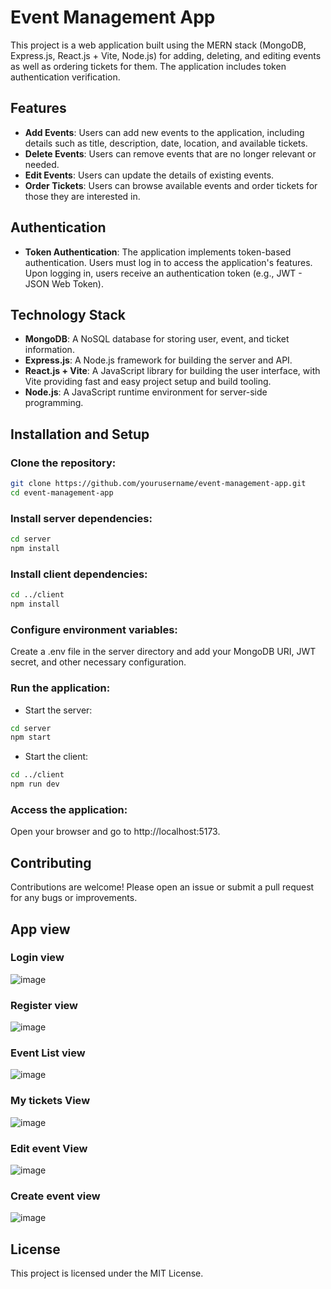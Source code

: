 # Event Management App

This project is a web application built using the MERN stack (MongoDB, Express.js, React.js + Vite, Node.js) for adding, deleting, and editing events as well as ordering tickets for them. The application includes token authentication verification.

## Features

- **Add Events**: Users can add new events to the application, including details such as title, description, date, location, and available tickets.
- **Delete Events**: Users can remove events that are no longer relevant or needed.
- **Edit Events**: Users can update the details of existing events.
- **Order Tickets**: Users can browse available events and order tickets for those they are interested in.

## Authentication

- **Token Authentication**: The application implements token-based authentication. Users must log in to access the application's features. Upon logging in, users receive an authentication token (e.g., JWT - JSON Web Token).

## Technology Stack

- **MongoDB**: A NoSQL database for storing user, event, and ticket information.
- **Express.js**: A Node.js framework for building the server and API.
- **React.js + Vite**: A JavaScript library for building the user interface, with Vite providing fast and easy project setup and build tooling.
- **Node.js**: A JavaScript runtime environment for server-side programming.

## Installation and Setup

### Clone the repository:

```bash
git clone https://github.com/yourusername/event-management-app.git
cd event-management-app
```

### Install server dependencies:

```bash
cd server
npm install
```

### Install client dependencies:

```bash
cd ../client
npm install
```

### Configure environment variables:

Create a .env file in the server directory and add your MongoDB URI, JWT secret, and other necessary configuration.

### Run the application:

* Start the server:
```bash
cd server
npm start
```

* Start the client:
```bash
cd ../client
npm run dev
```

### Access the application:

Open your browser and go to http://localhost:5173.

## Contributing

Contributions are welcome! Please open an issue or submit a pull request for any bugs or improvements.

## App view

### Login view
![image](https://github.com/k4cper28/event_management/assets/103234523/3674bbc4-80ec-4d2a-b507-f752cd5197fb)

### Register view
![image](https://github.com/k4cper28/event_management/assets/103234523/4b43735b-57dc-4f02-8973-94d612069740)

### Event List view
![image](https://github.com/k4cper28/event_management/assets/103234523/b1b24aef-9de2-48ed-af5e-87be3f33f061)

### My tickets View
![image](https://github.com/k4cper28/event_management/assets/103234523/f64e4da1-3cc9-4a25-a4cf-a636b86f2797)

### Edit event View
![image](https://github.com/k4cper28/event_management/assets/103234523/39dfeca8-adc2-4977-ae88-f8e1850c33f6)

### Create event view
![image](https://github.com/k4cper28/event_management/assets/103234523/e7c986e9-186b-4df9-84bf-f33e6e2e17da)


## License

This project is licensed under the MIT License.
